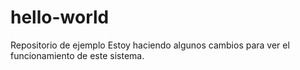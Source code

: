 # hello-world
Repositorio de ejemplo
Estoy haciendo algunos cambios para ver el funcionamiento de este sistema.
